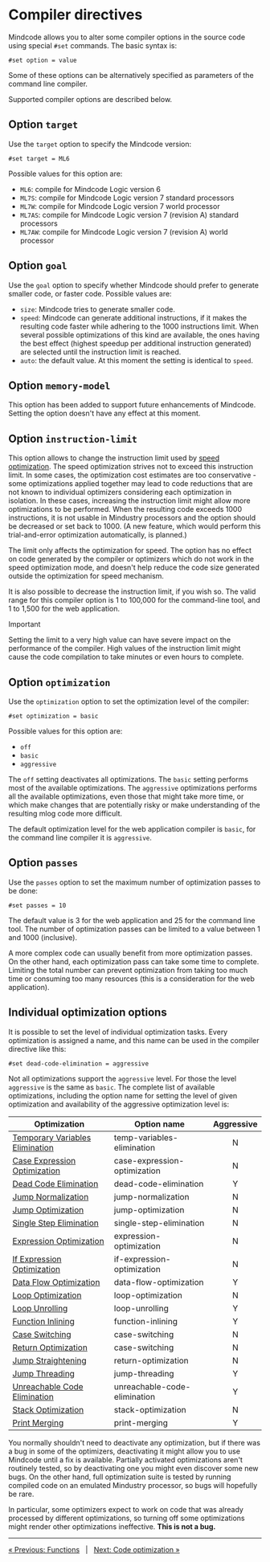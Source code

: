 # Compiler directives

Mindcode allows you to alter some compiler options in the source code using special `#set` commands.
The basic syntax is: 

```
#set option = value
```

Some of these options can be alternatively specified as parameters of the command line compiler.

Supported compiler options are described below.

## Option `target`

Use the `target` option to specify the Mindcode version:

```
#set target = ML6
```

Possible values for this option are:
* `ML6`: compile for Mindcode Logic version 6
* `ML7S`: compile for Mindcode Logic version 7 standard processors
* `ML7W`: compile for Mindcode Logic version 7 world processor
* `ML7AS`: compile for Mindcode Logic version 7 (revision A) standard processors
* `ML7AW`: compile for Mindcode Logic version 7 (revision A) world processor

## Option `goal`

Use the `goal` option to specify whether Mindcode should prefer to generate smaller code, or faster code. 
Possible values are:

* `size`: Mindcode tries to generate smaller code.
* `speed`: Mindcode can generate additional instructions, if it makes the resulting code faster while adhering to 
  the 1000 instructions limit. When several possible optimizations of this kind are available, the ones having the 
  best effect (highest speedup per additional instruction generated) are selected until the instruction limit is 
  reached. 
* `auto`: the default value. At this moment the setting is identical to `speed`.

## Option `memory-model`

This option has been added to support future enhancements of Mindcode. Setting the option doesn't have any effect at 
this moment. 

## Option `instruction-limit`

This option allows to change the instruction limit used by [speed
optimization](SYNTAX-6-OPTIMIZATIONS.markdown#optimization-for-speed). The speed optimization strives not to exceed 
this instruction limit. In some cases, the optimization cost estimates are too conservative - some optimizations 
applied together may lead to code reductions that are not known to individual optimizers considering each 
optimization in isolation. In these cases, increasing the instruction limit might allow more optimizations to be 
performed. When the resulting code exceeds 1000 instructions, it is not usable in Mindustry processors and the 
option should be decreased or set back to 1000. (A new feature, which would perform this trial-and-error 
optimization automatically, is planned.)

The limit only affects the optimization for speed. The option has no effect on code generated by the compiler or 
optimizers which do not work in the speed optimization mode, and doesn't help reduce the code size generated outside 
the optimization for speed mechanism. 

It is also possible to decrease the instruction limit, if you wish so. The valid range for this compiler option is 1 
to 100,000 for the command-line tool, and 1 to 1,500 for the web application.

> [!IMPORTANT]
> Setting the limit to a very high value can have severe impact on the performance of the compiler. High 
> values of the instruction limit might cause the code compilation to take minutes or even hours to complete.

## Option `optimization`

Use the `optimization` option to set the optimization level of the compiler:

```
#set optimization = basic
```

Possible values for this option are:

* `off`
* `basic`
* `aggressive`

The `off` setting deactivates all optimizations. The `basic` setting performs most of the available optimizations.
The `aggressive` optimizations performs all the available optimizations, even those that might take more time, or 
which make changes that are potentially risky or make understanding of the resulting mlog code more difficult.

The default optimization level for the web application compiler is `basic`, for the command line compiler it is 
`aggressive`.

## Option `passes`

Use the `passes` option to set the maximum number of optimization passes to be done:

```
#set passes = 10
```

The default value is 3 for the web application and 25 for the command line tool. The number of optimization passes
can be limited to a value between 1 and 1000 (inclusive).

A more complex code can usually benefit from more optimization passes. On the other hand, each optimization pass can
take some time to complete. Limiting the total number can prevent optimization from taking too much time or
consuming too many resources (this is a consideration for the web application).

## Individual optimization options

It is possible to set the level of individual optimization tasks. Every optimization is assigned a name,
and this name can be used in the compiler directive like this:

```
#set dead-code-elimination = aggressive
```

Not all optimizations support the `aggressive` level. For those the level `aggressive` is the same as `basic`.
The complete list of available optimizations, including the option name for setting the level of given optimization
and availability of the aggressive optimization level is:

| Optimization                                                                                       | Option name                  | Aggressive |
|----------------------------------------------------------------------------------------------------|------------------------------|:----------:|
| [Temporary Variables Elimination](SYNTAX-6-OPTIMIZATIONS.markdown#temporary-variables-elimination) | temp-variables-elimination   |     N      |
| [Case Expression Optimization](SYNTAX-6-OPTIMIZATIONS.markdown#case-expression-optimization)       | case-expression-optimization |     N      |
| [Dead Code Elimination](SYNTAX-6-OPTIMIZATIONS.markdown#dead-code-elimination)                     | dead-code-elimination        |     Y      |
| [Jump Normalization](SYNTAX-6-OPTIMIZATIONS.markdown#jump-normalization)                           | jump-normalization           |     N      |
| [Jump Optimization](SYNTAX-6-OPTIMIZATIONS.markdown#jump-optimization)                             | jump-optimization            |     N      |
| [Single Step Elimination](SYNTAX-6-OPTIMIZATIONS.markdown#single-step-elimination)                 | single-step-elimination      |     N      |
| [Expression Optimization](SYNTAX-6-OPTIMIZATIONS.markdown#expression-optimization)                 | expression-optimization      |     N      |
| [If Expression Optimization](SYNTAX-6-OPTIMIZATIONS.markdown#if-expression-optimization)           | if-expression-optimization   |     N      |
| [Data Flow Optimization](SYNTAX-6-OPTIMIZATIONS.markdown#data-flow-optimization)                   | data-flow-optimization       |     Y      |
| [Loop Optimization](SYNTAX-6-OPTIMIZATIONS.markdown#loop-optimization)                             | loop-optimization            |     N      |
| [Loop Unrolling](SYNTAX-6-OPTIMIZATIONS.markdown#loop-unrolling)                                   | loop-unrolling               |     Y      |
| [Function Inlining](SYNTAX-6-OPTIMIZATIONS.markdown#function-inlining)                             | function-inlining            |     Y      |
| [Case Switching](SYNTAX-6-OPTIMIZATIONS.markdown#case-switching)                                   | case-switching               |     N      |
| [Return Optimization](SYNTAX-6-OPTIMIZATIONS.markdown#return-optimization)                         | case-switching               |     N      |
| [Jump Straightening](SYNTAX-6-OPTIMIZATIONS.markdown#jump-straightening)                           | return-optimization          |     N      |
| [Jump Threading](SYNTAX-6-OPTIMIZATIONS.markdown#jump-threading)                                   | jump-threading               |     Y      |
| [Unreachable Code Elimination](SYNTAX-6-OPTIMIZATIONS.markdown#unreachable-code-elimination)       | unreachable-code-elimination |     Y      |
| [Stack Optimization](SYNTAX-6-OPTIMIZATIONS.markdown#stack-optimization)                           | stack-optimization           |     N      |
| [Print Merging](SYNTAX-6-OPTIMIZATIONS.markdown#print-merging)                                     | print-merging                |     Y      |

You normally shouldn't need to deactivate any optimization, but if there was a bug in some of the optimizers,
deactivating it might allow you to use Mindcode until a fix is available. Partially activated optimizations
aren't routinely tested, so by deactivating one you might even discover some new bugs. On the other hand, full
optimization suite is tested by running compiled code on an emulated Mindustry processor, so bugs will hopefully
be rare. 

In particular, some optimizers expect to work on code that was already processed by different optimizations,
so turning off some optimizations might render other optimizations ineffective. **This is not a bug.**  

---

[« Previous: Functions](SYNTAX-4-FUNCTIONS.markdown) &nbsp; | &nbsp; [Next: Code optimization »](SYNTAX-6-OPTIMIZATIONS.markdown)
